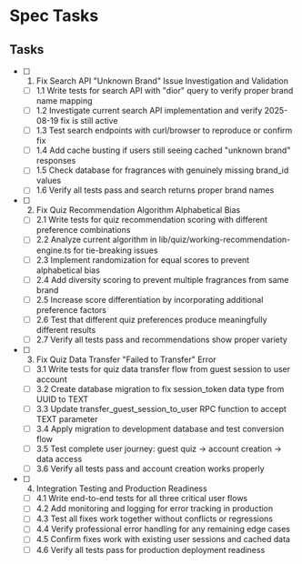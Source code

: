# Spec Tasks

## Tasks

- [ ] 1. Fix Search API "Unknown Brand" Issue Investigation and Validation
  - [ ] 1.1 Write tests for search API with "dior" query to verify proper brand name mapping
  - [ ] 1.2 Investigate current search API implementation and verify 2025-08-19 fix is still active
  - [ ] 1.3 Test search endpoints with curl/browser to reproduce or confirm fix
  - [ ] 1.4 Add cache busting if users still seeing cached "unknown brand" responses
  - [ ] 1.5 Check database for fragrances with genuinely missing brand_id values
  - [ ] 1.6 Verify all tests pass and search returns proper brand names

- [ ] 2. Fix Quiz Recommendation Algorithm Alphabetical Bias
  - [ ] 2.1 Write tests for quiz recommendation scoring with different preference combinations
  - [ ] 2.2 Analyze current algorithm in lib/quiz/working-recommendation-engine.ts for tie-breaking issues
  - [ ] 2.3 Implement randomization for equal scores to prevent alphabetical bias
  - [ ] 2.4 Add diversity scoring to prevent multiple fragrances from same brand
  - [ ] 2.5 Increase score differentiation by incorporating additional preference factors
  - [ ] 2.6 Test that different quiz preferences produce meaningfully different results
  - [ ] 2.7 Verify all tests pass and recommendations show proper variety

- [ ] 3. Fix Quiz Data Transfer "Failed to Transfer" Error
  - [ ] 3.1 Write tests for quiz data transfer flow from guest session to user account
  - [ ] 3.2 Create database migration to fix session_token data type from UUID to TEXT
  - [ ] 3.3 Update transfer_guest_session_to_user RPC function to accept TEXT parameter
  - [ ] 3.4 Apply migration to development database and test conversion flow
  - [ ] 3.5 Test complete user journey: guest quiz → account creation → data access
  - [ ] 3.6 Verify all tests pass and account creation works properly

- [ ] 4. Integration Testing and Production Readiness
  - [ ] 4.1 Write end-to-end tests for all three critical user flows
  - [ ] 4.2 Add monitoring and logging for error tracking in production
  - [ ] 4.3 Test all fixes work together without conflicts or regressions
  - [ ] 4.4 Verify professional error handling for any remaining edge cases
  - [ ] 4.5 Confirm fixes work with existing user sessions and cached data
  - [ ] 4.6 Verify all tests pass for production deployment readiness
